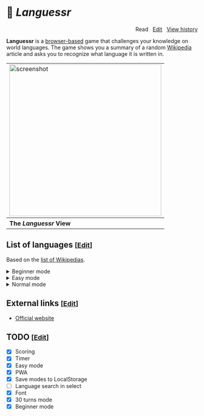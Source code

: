 # 📖 *Languessr*

<p align="right">
  Read&nbsp;&nbsp;
  <a href="https://github.com/xiupos/languessr/edit/main/README.md">Edit</a>&nbsp;&nbsp;
  <a href="https://github.com/xiupos/languessr/commits/main/README.md">View history</a>
</p>

**Languessr** is a [browser-based](https://en.wikipedia.org/wiki/Browser_game) game that challenges your knowledge on world languages. The game shows you a summary of a random [Wikipedia](https://en.wikipedia.org/wiki/Wikipedia) article and asks you to recognize what language it is written in.

<div align="right">
  <table>
    <tbody>
      <tr>
        <td>
          <img width="400" src="https://github.com/xiupos/languessr/assets/26175482/b6619851-5849-4a68-a53d-aaeb40e3efba" alt="screenshot">
        </td>
      </tr>
      <tr>
        <th align="left">The <i>Languessr</i> View</th>
      </tr>
    </tbody>
  </table>
</div>

## List of languages <small>[<a href="https://github.com/xiupos/languessr/edit/main/README.md">Edit</a>]</small>

Based on the [list of Wikipedias](https://meta.wikimedia.org/wiki/List_of_Wikipedias).

<details>
<summary>Beginner mode</summary>

| Code | Name (en) | Name (local) |
| --- | --- | --- |
| [ar](https://ar.wikipedia.org/wiki/العربية) | Arabic | العربية |
| [cs](https://cs.wikipedia.org/wiki/čeština) | Czech | čeština |
| [de](https://de.wikipedia.org/wiki/Deutsch) | German | Deutsch |
| [en](https://en.wikipedia.org/wiki/English) | English | English |
| [es](https://es.wikipedia.org/wiki/español) | Spanish | español |
| [fa](https://fa.wikipedia.org/wiki/فارسی) | Persian | فارسی |
| [fr](https://fr.wikipedia.org/wiki/français) | French | français |
| [he](https://he.wikipedia.org/wiki/עברית) | Hebrew | עברית |
| [id](https://id.wikipedia.org/wiki/Bahasa_Indonesia) | Indonesian | Bahasa Indonesia |
| [it](https://it.wikipedia.org/wiki/italiano) | Italian | italiano |
| [ja](https://ja.wikipedia.org/wiki/日本語) | Japanese | 日本語 |
| [ko](https://ko.wikipedia.org/wiki/한국어) | Korean | 한국어 |
| [nl](https://nl.wikipedia.org/wiki/Nederlands) | Dutch | Nederlands |
| [pl](https://pl.wikipedia.org/wiki/polski) | Polish | polski |
| [pt](https://pt.wikipedia.org/wiki/português) | Portuguese | português |
| [ru](https://ru.wikipedia.org/wiki/русский) | Russian | русский |
| [sv](https://sv.wikipedia.org/wiki/svenska) | Swedish | svenska |
| [tr](https://tr.wikipedia.org/wiki/Türkçe) | Turkish | Türkçe |
| [uk](https://uk.wikipedia.org/wiki/українська) | Ukrainian | українська |
| [zh](https://zh.wikipedia.org/wiki/中文) | Chinese | 中文 |
</details>

<details>
<summary>Easy mode</summary>

| Code | Name (en) | Name (local) |
| --- | --- | --- |
| [af](https://af.wikipedia.org/wiki/Afrikaans) | Afrikaans | Afrikaans |
| [als](https://als.wikipedia.org/wiki/Alemannisch) | Alemannic | Alemannisch |
| [ar](https://ar.wikipedia.org/wiki/العربية) | Arabic | العربية |
| [arz](https://arz.wikipedia.org/wiki/مصرى) | Egyptian Arabic | مصرى |
| [as](https://as.wikipedia.org/wiki/অসমীয়া) | Assamese | অসমীয়া |
| [ast](https://ast.wikipedia.org/wiki/asturianu) | Asturian | asturianu |
| [az](https://az.wikipedia.org/wiki/azərbaycanca) | Azerbaijani | azərbaycanca |
| [azb](https://azb.wikipedia.org/wiki/تۆرکجه) | South Azerbaijani | تۆرکجه |
| [ba](https://ba.wikipedia.org/wiki/башҡортса) | Bashkir | башҡортса |
| [be](https://be.wikipedia.org/wiki/беларуская) | Belarusian | беларуская |
| [be-tarask](https://be-tarask.wikipedia.org/wiki/беларуская_(тарашкевіца)) | Belarusian (Taraškievica orthography) | беларуская (тарашкевіца) |
| [bg](https://bg.wikipedia.org/wiki/български) | Bulgarian | български |
| [bn](https://bn.wikipedia.org/wiki/বাংলা) | Bangla | বাংলা |
| [br](https://br.wikipedia.org/wiki/brezhoneg) | Breton | brezhoneg |
| [bs](https://bs.wikipedia.org/wiki/bosanski) | Bosnian | bosanski |
| [ca](https://ca.wikipedia.org/wiki/català) | Catalan | català |
| [ceb](https://ceb.wikipedia.org/wiki/Cebuano) | Cebuano | Cebuano |
| [ckb](https://ckb.wikipedia.org/wiki/کوردی) | Central Kurdish | کوردی |
| [cs](https://cs.wikipedia.org/wiki/čeština) | Czech | čeština |
| [cy](https://cy.wikipedia.org/wiki/Cymraeg) | Welsh | Cymraeg |
| [da](https://da.wikipedia.org/wiki/dansk) | Danish | dansk |
| [de](https://de.wikipedia.org/wiki/Deutsch) | German | Deutsch |
| [el](https://el.wikipedia.org/wiki/Ελληνικά) | Greek | Ελληνικά |
| [en](https://en.wikipedia.org/wiki/English) | English | English |
| [eo](https://eo.wikipedia.org/wiki/Esperanto) | Esperanto | Esperanto |
| [es](https://es.wikipedia.org/wiki/español) | Spanish | español |
| [et](https://et.wikipedia.org/wiki/eesti) | Estonian | eesti |
| [eu](https://eu.wikipedia.org/wiki/euskara) | Basque | euskara |
| [fa](https://fa.wikipedia.org/wiki/فارسی) | Persian | فارسی |
| [fi](https://fi.wikipedia.org/wiki/suomi) | Finnish | suomi |
| [fr](https://fr.wikipedia.org/wiki/français) | French | français |
| [fy](https://fy.wikipedia.org/wiki/Frysk) | Western Frisian | Frysk |
| [ga](https://ga.wikipedia.org/wiki/Gaeilge) | Irish | Gaeilge |
| [gl](https://gl.wikipedia.org/wiki/galego) | Galician | galego |
| [ha](https://ha.wikipedia.org/wiki/Hausa) | Hausa | Hausa |
| [he](https://he.wikipedia.org/wiki/עברית) | Hebrew | עברית |
| [hi](https://hi.wikipedia.org/wiki/हिन्दी) | Hindi | हिन्दी |
| [hr](https://hr.wikipedia.org/wiki/hrvatski) | Croatian | hrvatski |
| [hu](https://hu.wikipedia.org/wiki/magyar) | Hungarian | magyar |
| [hy](https://hy.wikipedia.org/wiki/հայերեն) | Armenian | հայերեն |
| [id](https://id.wikipedia.org/wiki/Bahasa_Indonesia) | Indonesian | Bahasa Indonesia |
| [is](https://is.wikipedia.org/wiki/íslenska) | Icelandic | íslenska |
| [it](https://it.wikipedia.org/wiki/italiano) | Italian | italiano |
| [ja](https://ja.wikipedia.org/wiki/日本語) | Japanese | 日本語 |
| [jv](https://jv.wikipedia.org/wiki/Jawa) | Javanese | Jawa |
| [ka](https://ka.wikipedia.org/wiki/ქართული) | Georgian | ქართული |
| [kk](https://kk.wikipedia.org/wiki/қазақша) | Kazakh | қазақша |
| [kn](https://kn.wikipedia.org/wiki/ಕನ್ನಡ) | Kannada | ಕನ್ನಡ |
| [ko](https://ko.wikipedia.org/wiki/한국어) | Korean | 한국어 |
| [ku](https://ku.wikipedia.org/wiki/kurdî) | Kurdish | kurdî |
| [ky](https://ky.wikipedia.org/wiki/кыргызча) | Kyrgyz | кыргызча |
| [la](https://la.wikipedia.org/wiki/Latina) | Latin | Latina |
| [lb](https://lb.wikipedia.org/wiki/Lëtzebuergesch) | Luxembourgish | Lëtzebuergesch |
| [lt](https://lt.wikipedia.org/wiki/lietuvių) | Lithuanian | lietuvių |
| [lv](https://lv.wikipedia.org/wiki/latviešu) | Latvian | latviešu |
| [min](https://min.wikipedia.org/wiki/Minangkabau) | Minangkabau | Minangkabau |
| [mk](https://mk.wikipedia.org/wiki/македонски) | Macedonian | македонски |
| [ml](https://ml.wikipedia.org/wiki/മലയാളം) | Malayalam | മലയാളം |
| [mn](https://mn.wikipedia.org/wiki/монгол) | Mongolian | монгол |
| [mr](https://mr.wikipedia.org/wiki/मराठी) | Marathi | मराठी |
| [ms](https://ms.wikipedia.org/wiki/Bahasa_Melayu) | Malay | Bahasa Melayu |
| [my](https://my.wikipedia.org/wiki/မြန်မာဘာသာ) | Burmese | မြန်မာဘာသာ |
| [ne](https://ne.wikipedia.org/wiki/नेपाली) | Nepali | नेपाली |
| [nl](https://nl.wikipedia.org/wiki/Nederlands) | Dutch | Nederlands |
| [nn](https://nn.wikipedia.org/wiki/norsk_nynorsk) | Norwegian Nynorsk | norsk nynorsk |
| [no](https://no.wikipedia.org/wiki/norsk) | Norwegian | norsk |
| [oc](https://oc.wikipedia.org/wiki/occitan) | Occitan | occitan |
| [pa](https://pa.wikipedia.org/wiki/ਪੰਜਾਬੀ) | Punjabi | ਪੰਜਾਬੀ |
| [pl](https://pl.wikipedia.org/wiki/polski) | Polish | polski |
| [pt](https://pt.wikipedia.org/wiki/português) | Portuguese | português |
| [ro](https://ro.wikipedia.org/wiki/română) | Romanian | română |
| [ru](https://ru.wikipedia.org/wiki/русский) | Russian | русский |
| [sa](https://sa.wikipedia.org/wiki/संस्कृतम्) | Sanskrit | संस्कृतम् |
| [sco](https://sco.wikipedia.org/wiki/Scots) | Scots | Scots |
| [sh](https://sh.wikipedia.org/wiki/srpskohrvatski) | Serbo-Croatian | srpskohrvatski / српскохрватски |
| [si](https://si.wikipedia.org/wiki/සිංහල) | Sinhala | සිංහල |
| [simple](https://simple.wikipedia.org/wiki/Simple_English) | Simple English | Simple English |
| [sk](https://sk.wikipedia.org/wiki/slovenčina) | Slovak | slovenčina |
| [sl](https://sl.wikipedia.org/wiki/slovenščina) | Slovenian | slovenščina |
| [so](https://so.wikipedia.org/wiki/Soomaaliga) | Somali | Soomaaliga |
| [sq](https://sq.wikipedia.org/wiki/shqip) | Albanian | shqip |
| [sr](https://sr.wikipedia.org/wiki/српски) | Serbian | српски / srpski |
| [sv](https://sv.wikipedia.org/wiki/svenska) | Swedish | svenska |
| [sw](https://sw.wikipedia.org/wiki/Kiswahili) | Swahili | Kiswahili |
| [ta](https://ta.wikipedia.org/wiki/தமிழ்) | Tamil | தமிழ் |
| [te](https://te.wikipedia.org/wiki/తెలుగు) | Telugu | తెలుగు |
| [tg](https://tg.wikipedia.org/wiki/тоҷикӣ) | Tajik | тоҷикӣ |
| [th](https://th.wikipedia.org/wiki/ไทย) | Thai | ไทย |
| [tl](https://tl.wikipedia.org/wiki/Tagalog) | Tagalog | Tagalog |
| [tr](https://tr.wikipedia.org/wiki/Türkçe) | Turkish | Türkçe |
| [tt](https://tt.wikipedia.org/wiki/татарча) | Tatar | татарча / tatarça |
| [uk](https://uk.wikipedia.org/wiki/українська) | Ukrainian | українська |
| [ur](https://ur.wikipedia.org/wiki/اردو) | Urdu | اردو |
| [uz](https://uz.wikipedia.org/wiki/oʻzbekcha) | Uzbek | oʻzbekcha / ўзбекча |
| [vi](https://vi.wikipedia.org/wiki/Tiếng_Việt) | Vietnamese | Tiếng Việt |
| [war](https://war.wikipedia.org/wiki/Winaray) | Waray | Winaray |
| [yo](https://yo.wikipedia.org/wiki/Yorùbá) | Yoruba | Yorùbá |
| [zh](https://zh.wikipedia.org/wiki/中文) | Chinese | 中文 |
| [zh-min-nan](https://zh-min-nan.wikipedia.org/wiki/Bân-lâm-gú) | Min Nan Chinese | Bân-lâm-gú |
| [zh-yue](https://zh-yue.wikipedia.org/wiki/粵語) | Cantonese | 粵語 |
</details>

<details>
<summary>Normal mode</summary>

| Code | Name (en) | Name (local) |
| --- | --- | --- |
| [ab](https://ab.wikipedia.org/wiki/аԥсшәа) | Abkhazian | аԥсшәа |
| [ace](https://ace.wikipedia.org/wiki/Acèh) | Achinese | Acèh |
| [ady](https://ady.wikipedia.org/wiki/адыгабзэ) | Adyghe | адыгабзэ |
| [af](https://af.wikipedia.org/wiki/Afrikaans) | Afrikaans | Afrikaans |
| [als](https://als.wikipedia.org/wiki/Alemannisch) | Alemannic | Alemannisch |
| [alt](https://alt.wikipedia.org/wiki/алтай_тил) | Southern Altai | алтай тил |
| [am](https://am.wikipedia.org/wiki/አማርኛ) | Amharic | አማርኛ |
| [ami](https://ami.wikipedia.org/wiki/Pangcah) | Amis | Pangcah |
| [an](https://an.wikipedia.org/wiki/aragonés) | Aragonese | aragonés |
| [ang](https://ang.wikipedia.org/wiki/Ænglisc) | Old English | Ænglisc |
| [anp](https://anp.wikipedia.org/wiki/अंगिका) | Angika | अंगिका |
| [ar](https://ar.wikipedia.org/wiki/العربية) | Arabic | العربية |
| [arc](https://arc.wikipedia.org/wiki/ܐܪܡܝܐ) | Aramaic | ܐܪܡܝܐ |
| [ary](https://ary.wikipedia.org/wiki/الدارجة) | Moroccan Arabic | الدارجة |
| [arz](https://arz.wikipedia.org/wiki/مصرى) | Egyptian Arabic | مصرى |
| [as](https://as.wikipedia.org/wiki/অসমীয়া) | Assamese | অসমীয়া |
| [ast](https://ast.wikipedia.org/wiki/asturianu) | Asturian | asturianu |
| [atj](https://atj.wikipedia.org/wiki/Atikamekw) | Atikamekw | Atikamekw |
| [av](https://av.wikipedia.org/wiki/авар) | Avaric | авар |
| [avk](https://avk.wikipedia.org/wiki/Kotava) | Kotava | Kotava |
| [awa](https://awa.wikipedia.org/wiki/अवधी) | Awadhi | अवधी |
| [ay](https://ay.wikipedia.org/wiki/Aymar_aru) | Aymara | Aymar aru |
| [az](https://az.wikipedia.org/wiki/azərbaycanca) | Azerbaijani | azərbaycanca |
| [azb](https://azb.wikipedia.org/wiki/تۆرکجه) | South Azerbaijani | تۆرکجه |
| [ba](https://ba.wikipedia.org/wiki/башҡортса) | Bashkir | башҡортса |
| [ban](https://ban.wikipedia.org/wiki/Basa_Bali) | Balinese | Basa Bali |
| [bar](https://bar.wikipedia.org/wiki/Boarisch) | Bavarian | Boarisch |
| [bat-smg](https://bat-smg.wikipedia.org/wiki/žemaitėška) | Samogitian | žemaitėška |
| [bbc](https://bbc.wikipedia.org/wiki/Batak_Toba) | Batak Toba | Batak Toba |
| [bcl](https://bcl.wikipedia.org/wiki/Bikol_Central) | Central Bikol | Bikol Central |
| [be](https://be.wikipedia.org/wiki/беларуская) | Belarusian | беларуская |
| [be-tarask](https://be-tarask.wikipedia.org/wiki/беларуская_(тарашкевіца)) | Belarusian (Taraškievica orthography) | беларуская (тарашкевіца) |
| [bg](https://bg.wikipedia.org/wiki/български) | Bulgarian | български |
| [bh](https://bh.wikipedia.org/wiki/भोजपुरी) | Bhojpuri | भोजपुरी |
| [bi](https://bi.wikipedia.org/wiki/Bislama) | Bislama | Bislama |
| [bjn](https://bjn.wikipedia.org/wiki/Banjar) | Banjar | Banjar |
| [blk](https://blk.wikipedia.org/wiki/ပအိုဝ်ႏဘာႏသာႏ) | Pa'O | ပအိုဝ်ႏဘာႏသာႏ |
| [bm](https://bm.wikipedia.org/wiki/bamanankan) | Bambara | bamanankan |
| [bn](https://bn.wikipedia.org/wiki/বাংলা) | Bangla | বাংলা |
| [bo](https://bo.wikipedia.org/wiki/བོད་ཡིག) | Tibetan | བོད་ཡིག |
| [bpy](https://bpy.wikipedia.org/wiki/বিষ্ণুপ্রিয়া_মণিপুরী) | Bishnupriya | বিষ্ণুপ্রিয়া মণিপুরী |
| [br](https://br.wikipedia.org/wiki/brezhoneg) | Breton | brezhoneg |
| [bs](https://bs.wikipedia.org/wiki/bosanski) | Bosnian | bosanski |
| [bug](https://bug.wikipedia.org/wiki/Basa_Ugi) | Buginese | Basa Ugi |
| [bxr](https://bxr.wikipedia.org/wiki/буряад) | Russia Buriat | буряад |
| [ca](https://ca.wikipedia.org/wiki/català) | Catalan | català |
| [cbk-zam](https://cbk-zam.wikipedia.org/wiki/Chavacano_de_Zamboanga) | Chavacano | Chavacano de Zamboanga |
| [cdo](https://cdo.wikipedia.org/wiki/閩東語) | Min Dong Chinese | 閩東語 / Mìng-dĕ̤ng-ngṳ̄ |
| [ce](https://ce.wikipedia.org/wiki/нохчийн) | Chechen | нохчийн |
| [ceb](https://ceb.wikipedia.org/wiki/Cebuano) | Cebuano | Cebuano |
| [ch](https://ch.wikipedia.org/wiki/Chamoru) | Chamorro | Chamoru |
| [chr](https://chr.wikipedia.org/wiki/ᏣᎳᎩ) | Cherokee | ᏣᎳᎩ |
| [chy](https://chy.wikipedia.org/wiki/Tsetsêhestâhese) | Cheyenne | Tsetsêhestâhese |
| [ckb](https://ckb.wikipedia.org/wiki/کوردی) | Central Kurdish | کوردی |
| [co](https://co.wikipedia.org/wiki/corsu) | Corsican | corsu |
| [cr](https://cr.wikipedia.org/wiki/Nēhiyawēwin) | Cree | Nēhiyawēwin / ᓀᐦᐃᔭᐍᐏᐣ |
| [crh](https://crh.wikipedia.org/wiki/qırımtatarca) | Crimean Tatar | qırımtatarca |
| [cs](https://cs.wikipedia.org/wiki/čeština) | Czech | čeština |
| [csb](https://csb.wikipedia.org/wiki/kaszëbsczi) | Kashubian | kaszëbsczi |
| [cu](https://cu.wikipedia.org/wiki/словѣньскъ) | Church Slavic | словѣньскъ / ⰔⰎⰑⰂⰡⰐⰠⰔⰍⰟ |
| [cv](https://cv.wikipedia.org/wiki/чӑвашла) | Chuvash | чӑвашла |
| [cy](https://cy.wikipedia.org/wiki/Cymraeg) | Welsh | Cymraeg |
| [da](https://da.wikipedia.org/wiki/dansk) | Danish | dansk |
| [dag](https://dag.wikipedia.org/wiki/dagbanli) | Dagbani | dagbanli |
| [de](https://de.wikipedia.org/wiki/Deutsch) | German | Deutsch |
| [dga](https://dga.wikipedia.org/wiki/Dagaare) | Dagaare | Dagaare |
| [din](https://din.wikipedia.org/wiki/Thuɔŋjäŋ) | Dinka | Thuɔŋjäŋ |
| [diq](https://diq.wikipedia.org/wiki/Zazaki) | Zazaki | Zazaki |
| [dsb](https://dsb.wikipedia.org/wiki/dolnoserbski) | Lower Sorbian | dolnoserbski |
| [dty](https://dty.wikipedia.org/wiki/डोटेली) | Doteli | डोटेली |
| [dv](https://dv.wikipedia.org/wiki/ދިވެހިބަސް) | Divehi | ދިވެހިބަސް |
| [dz](https://dz.wikipedia.org/wiki/ཇོང་ཁ) | Dzongkha | ཇོང་ཁ |
| [ee](https://ee.wikipedia.org/wiki/eʋegbe) | Ewe | eʋegbe |
| [el](https://el.wikipedia.org/wiki/Ελληνικά) | Greek | Ελληνικά |
| [eml](https://eml.wikipedia.org/wiki/emiliàn_e_rumagnòl) | Emiliano-Romagnolo | emiliàn e rumagnòl |
| [en](https://en.wikipedia.org/wiki/English) | English | English |
| [eo](https://eo.wikipedia.org/wiki/Esperanto) | Esperanto | Esperanto |
| [es](https://es.wikipedia.org/wiki/español) | Spanish | español |
| [et](https://et.wikipedia.org/wiki/eesti) | Estonian | eesti |
| [eu](https://eu.wikipedia.org/wiki/euskara) | Basque | euskara |
| [ext](https://ext.wikipedia.org/wiki/estremeñu) | Extremaduran | estremeñu |
| [fa](https://fa.wikipedia.org/wiki/فارسی) | Persian | فارسی |
| [fat](https://fat.wikipedia.org/wiki/mfantse) | Fanti | mfantse |
| [ff](https://ff.wikipedia.org/wiki/Fulfulde) | Fula | Fulfulde |
| [fi](https://fi.wikipedia.org/wiki/suomi) | Finnish | suomi |
| [fiu-vro](https://fiu-vro.wikipedia.org/wiki/võro) | Võro | võro |
| [fj](https://fj.wikipedia.org/wiki/Na_Vosa_Vakaviti) | Fijian | Na Vosa Vakaviti |
| [fo](https://fo.wikipedia.org/wiki/føroyskt) | Faroese | føroyskt |
| [fon](https://fon.wikipedia.org/wiki/fɔ̀ngbè) | Fon | fɔ̀ngbè |
| [fr](https://fr.wikipedia.org/wiki/français) | French | français |
| [frp](https://frp.wikipedia.org/wiki/arpetan) | Arpitan | arpetan |
| [frr](https://frr.wikipedia.org/wiki/Nordfriisk) | Northern Frisian | Nordfriisk |
| [fur](https://fur.wikipedia.org/wiki/furlan) | Friulian | furlan |
| [fy](https://fy.wikipedia.org/wiki/Frysk) | Western Frisian | Frysk |
| [ga](https://ga.wikipedia.org/wiki/Gaeilge) | Irish | Gaeilge |
| [gag](https://gag.wikipedia.org/wiki/Gagauz) | Gagauz | Gagauz |
| [gan](https://gan.wikipedia.org/wiki/贛語) | Gan Chinese | 贛語 |
| [gcr](https://gcr.wikipedia.org/wiki/kriyòl_gwiyannen) | Guianan Creole | kriyòl gwiyannen |
| [gd](https://gd.wikipedia.org/wiki/Gàidhlig) | Scottish Gaelic | Gàidhlig |
| [gl](https://gl.wikipedia.org/wiki/galego) | Galician | galego |
| [glk](https://glk.wikipedia.org/wiki/گیلکی) | Gilaki | گیلکی |
| [gn](https://gn.wikipedia.org/wiki/Avañe'ẽ) | Guarani | Avañe'ẽ |
| [gom](https://gom.wikipedia.org/wiki/गोंयची_कोंकणी) | Goan Konkani | गोंयची कोंकणी / Gõychi Konknni |
| [gor](https://gor.wikipedia.org/wiki/Bahasa_Hulontalo) | Gorontalo | Bahasa Hulontalo |
| [got](https://got.wikipedia.org/wiki/𐌲𐌿𐍄𐌹𐍃𐌺) | Gothic | 𐌲𐌿𐍄𐌹𐍃𐌺 |
| [gpe](https://gpe.wikipedia.org/wiki/Ghanaian_Pidgin) | Ghanaian Pidgin | Ghanaian Pidgin |
| [gu](https://gu.wikipedia.org/wiki/ગુજરાતી) | Gujarati | ગુજરાતી |
| [guc](https://guc.wikipedia.org/wiki/wayuunaiki) | Wayuu | wayuunaiki |
| [gur](https://gur.wikipedia.org/wiki/farefare) | Frafra | farefare |
| [guw](https://guw.wikipedia.org/wiki/gungbe) | Gun | gungbe |
| [gv](https://gv.wikipedia.org/wiki/Gaelg) | Manx | Gaelg |
| [ha](https://ha.wikipedia.org/wiki/Hausa) | Hausa | Hausa |
| [hak](https://hak.wikipedia.org/wiki/客家語/Hak-kâ-ngî) | Hakka Chinese | 客家語/Hak-kâ-ngî |
| [haw](https://haw.wikipedia.org/wiki/Hawaiʻi) | Hawaiian | Hawaiʻi |
| [he](https://he.wikipedia.org/wiki/עברית) | Hebrew | עברית |
| [hi](https://hi.wikipedia.org/wiki/हिन्दी) | Hindi | हिन्दी |
| [hif](https://hif.wikipedia.org/wiki/Fiji_Hindi) | Fiji Hindi | Fiji Hindi |
| [hr](https://hr.wikipedia.org/wiki/hrvatski) | Croatian | hrvatski |
| [hsb](https://hsb.wikipedia.org/wiki/hornjoserbsce) | Upper Sorbian | hornjoserbsce |
| [ht](https://ht.wikipedia.org/wiki/Kreyòl_ayisyen) | Haitian Creole | Kreyòl ayisyen |
| [hu](https://hu.wikipedia.org/wiki/magyar) | Hungarian | magyar |
| [hy](https://hy.wikipedia.org/wiki/հայերեն) | Armenian | հայերեն |
| [hyw](https://hyw.wikipedia.org/wiki/Արեւմտահայերէն) | Western Armenian | Արեւմտահայերէն |
| [ia](https://ia.wikipedia.org/wiki/interlingua) | Interlingua | interlingua |
| [id](https://id.wikipedia.org/wiki/Bahasa_Indonesia) | Indonesian | Bahasa Indonesia |
| [ie](https://ie.wikipedia.org/wiki/Interlingue) | Interlingue | Interlingue |
| [ig](https://ig.wikipedia.org/wiki/Igbo) | Igbo | Igbo |
| [ik](https://ik.wikipedia.org/wiki/Iñupiatun) | Inupiaq | Iñupiatun |
| [ilo](https://ilo.wikipedia.org/wiki/Ilokano) | Iloko | Ilokano |
| [inh](https://inh.wikipedia.org/wiki/гӀалгӀай) | Ingush | гӀалгӀай |
| [io](https://io.wikipedia.org/wiki/Ido) | Ido | Ido |
| [is](https://is.wikipedia.org/wiki/íslenska) | Icelandic | íslenska |
| [it](https://it.wikipedia.org/wiki/italiano) | Italian | italiano |
| [iu](https://iu.wikipedia.org/wiki/ᐃᓄᒃᑎᑐᑦ) | Inuktitut | ᐃᓄᒃᑎᑐᑦ / inuktitut |
| [ja](https://ja.wikipedia.org/wiki/日本語) | Japanese | 日本語 |
| [jam](https://jam.wikipedia.org/wiki/Patois) | Jamaican Creole English | Patois |
| [jbo](https://jbo.wikipedia.org/wiki/la_.lojban.) | Lojban | la .lojban. |
| [jv](https://jv.wikipedia.org/wiki/Jawa) | Javanese | Jawa |
| [ka](https://ka.wikipedia.org/wiki/ქართული) | Georgian | ქართული |
| [kaa](https://kaa.wikipedia.org/wiki/Qaraqalpaqsha) | Kara-Kalpak | Qaraqalpaqsha |
| [kab](https://kab.wikipedia.org/wiki/Taqbaylit) | Kabyle | Taqbaylit |
| [kbd](https://kbd.wikipedia.org/wiki/адыгэбзэ) | Kabardian | адыгэбзэ |
| [kbp](https://kbp.wikipedia.org/wiki/Kabɩyɛ) | Kabiye | Kabɩyɛ |
| [kcg](https://kcg.wikipedia.org/wiki/Tyap) | Tyap | Tyap |
| [kg](https://kg.wikipedia.org/wiki/Kongo) | Kongo | Kongo |
| [ki](https://ki.wikipedia.org/wiki/Gĩkũyũ) | Kikuyu | Gĩkũyũ |
| [kk](https://kk.wikipedia.org/wiki/қазақша) | Kazakh | қазақша |
| [kl](https://kl.wikipedia.org/wiki/kalaallisut) | Kalaallisut | kalaallisut |
| [km](https://km.wikipedia.org/wiki/ភាសាខ្មែរ) | Khmer | ភាសាខ្មែរ |
| [kn](https://kn.wikipedia.org/wiki/ಕನ್ನಡ) | Kannada | ಕನ್ನಡ |
| [ko](https://ko.wikipedia.org/wiki/한국어) | Korean | 한국어 |
| [koi](https://koi.wikipedia.org/wiki/перем_коми) | Komi-Permyak | перем коми |
| [krc](https://krc.wikipedia.org/wiki/къарачай-малкъар) | Karachay-Balkar | къарачай-малкъар |
| [ks](https://ks.wikipedia.org/wiki/कॉशुर) | Kashmiri | कॉशुर / کٲشُر |
| [ksh](https://ksh.wikipedia.org/wiki/Ripoarisch) | Colognian | Ripoarisch |
| [ku](https://ku.wikipedia.org/wiki/kurdî) | Kurdish | kurdî |
| [kv](https://kv.wikipedia.org/wiki/коми) | Komi | коми |
| [kw](https://kw.wikipedia.org/wiki/kernowek) | Cornish | kernowek |
| [ky](https://ky.wikipedia.org/wiki/кыргызча) | Kyrgyz | кыргызча |
| [la](https://la.wikipedia.org/wiki/Latina) | Latin | Latina |
| [lad](https://lad.wikipedia.org/wiki/Ladino) | Ladino | Ladino |
| [lb](https://lb.wikipedia.org/wiki/Lëtzebuergesch) | Luxembourgish | Lëtzebuergesch |
| [lbe](https://lbe.wikipedia.org/wiki/лакку) | Lak | лакку |
| [lez](https://lez.wikipedia.org/wiki/лезги) | Lezghian | лезги |
| [lfn](https://lfn.wikipedia.org/wiki/Lingua_Franca_Nova) | Lingua Franca Nova | Lingua Franca Nova |
| [lg](https://lg.wikipedia.org/wiki/Luganda) | Ganda | Luganda |
| [li](https://li.wikipedia.org/wiki/Limburgs) | Limburgish | Limburgs |
| [lij](https://lij.wikipedia.org/wiki/Ligure) | Ligurian | Ligure |
| [lld](https://lld.wikipedia.org/wiki/Ladin) | Ladin | Ladin |
| [lmo](https://lmo.wikipedia.org/wiki/lombard) | Lombard | lombard |
| [ln](https://ln.wikipedia.org/wiki/lingála) | Lingala | lingála |
| [lo](https://lo.wikipedia.org/wiki/ລາວ) | Lao | ລາວ |
| [lt](https://lt.wikipedia.org/wiki/lietuvių) | Lithuanian | lietuvių |
| [ltg](https://ltg.wikipedia.org/wiki/latgaļu) | Latgalian | latgaļu |
| [lv](https://lv.wikipedia.org/wiki/latviešu) | Latvian | latviešu |
| [mad](https://mad.wikipedia.org/wiki/Madhurâ) | Madurese | Madhurâ |
| [mai](https://mai.wikipedia.org/wiki/मैथिली) | Maithili | मैथिली |
| [map-bms](https://map-bms.wikipedia.org/wiki/Basa_Banyumasan) | Basa Banyumasan | Basa Banyumasan |
| [mdf](https://mdf.wikipedia.org/wiki/мокшень) | Moksha | мокшень |
| [mg](https://mg.wikipedia.org/wiki/Malagasy) | Malagasy | Malagasy |
| [mhr](https://mhr.wikipedia.org/wiki/олык_марий) | Eastern Mari | олык марий |
| [mi](https://mi.wikipedia.org/wiki/Māori) | Māori | Māori |
| [min](https://min.wikipedia.org/wiki/Minangkabau) | Minangkabau | Minangkabau |
| [mk](https://mk.wikipedia.org/wiki/македонски) | Macedonian | македонски |
| [ml](https://ml.wikipedia.org/wiki/മലയാളം) | Malayalam | മലയാളം |
| [mn](https://mn.wikipedia.org/wiki/монгол) | Mongolian | монгол |
| [mni](https://mni.wikipedia.org/wiki/ꯃꯤꯇꯩ_ꯂꯣꯟ) | Manipuri | ꯃꯤꯇꯩ ꯂꯣꯟ |
| [mnw](https://mnw.wikipedia.org/wiki/ဘာသာ_မန်) | Mon | ဘာသာ မန် |
| [mr](https://mr.wikipedia.org/wiki/मराठी) | Marathi | मराठी |
| [mrj](https://mrj.wikipedia.org/wiki/кырык_мары) | Western Mari | кырык мары |
| [ms](https://ms.wikipedia.org/wiki/Bahasa_Melayu) | Malay | Bahasa Melayu |
| [mt](https://mt.wikipedia.org/wiki/Malti) | Maltese | Malti |
| [mwl](https://mwl.wikipedia.org/wiki/Mirandés) | Mirandese | Mirandés |
| [my](https://my.wikipedia.org/wiki/မြန်မာဘာသာ) | Burmese | မြန်မာဘာသာ |
| [myv](https://myv.wikipedia.org/wiki/эрзянь) | Erzya | эрзянь |
| [mzn](https://mzn.wikipedia.org/wiki/مازِرونی) | Mazanderani | مازِرونی |
| [nah](https://nah.wikipedia.org/wiki/Nāhuatl) | Nāhuatl | Nāhuatl |
| [nap](https://nap.wikipedia.org/wiki/Napulitano) | Neapolitan | Napulitano |
| [nds](https://nds.wikipedia.org/wiki/Plattdüütsch) | Low German | Plattdüütsch |
| [nds-nl](https://nds-nl.wikipedia.org/wiki/Nedersaksies) | Low Saxon | Nedersaksies |
| [ne](https://ne.wikipedia.org/wiki/नेपाली) | Nepali | नेपाली |
| [new](https://new.wikipedia.org/wiki/नेपाल_भाषा) | Newari | नेपाल भाषा |
| [nia](https://nia.wikipedia.org/wiki/Li_Niha) | Nias | Li Niha |
| [nl](https://nl.wikipedia.org/wiki/Nederlands) | Dutch | Nederlands |
| [nn](https://nn.wikipedia.org/wiki/norsk_nynorsk) | Norwegian Nynorsk | norsk nynorsk |
| [no](https://no.wikipedia.org/wiki/norsk) | Norwegian | norsk |
| [nov](https://nov.wikipedia.org/wiki/Novial) | Novial | Novial |
| [nqo](https://nqo.wikipedia.org/wiki/ߒߞߏ) | N’Ko | ߒߞߏ |
| [nrm](https://nrm.wikipedia.org/wiki/Nouormand) | Norman | Nouormand |
| [nso](https://nso.wikipedia.org/wiki/Sesotho_sa_Leboa) | Northern Sotho | Sesotho sa Leboa |
| [nv](https://nv.wikipedia.org/wiki/Diné_bizaad) | Navajo | Diné bizaad |
| [ny](https://ny.wikipedia.org/wiki/Chi-Chewa) | Nyanja | Chi-Chewa |
| [oc](https://oc.wikipedia.org/wiki/occitan) | Occitan | occitan |
| [olo](https://olo.wikipedia.org/wiki/livvinkarjala) | Livvi-Karelian | livvinkarjala |
| [om](https://om.wikipedia.org/wiki/Oromoo) | Oromo | Oromoo |
| [or](https://or.wikipedia.org/wiki/ଓଡ଼ିଆ) | Odia | ଓଡ଼ିଆ |
| [os](https://os.wikipedia.org/wiki/ирон) | Ossetic | ирон |
| [pa](https://pa.wikipedia.org/wiki/ਪੰਜਾਬੀ) | Punjabi | ਪੰਜਾਬੀ |
| [pag](https://pag.wikipedia.org/wiki/Pangasinan) | Pangasinan | Pangasinan |
| [pam](https://pam.wikipedia.org/wiki/Kapampangan) | Pampanga | Kapampangan |
| [pap](https://pap.wikipedia.org/wiki/Papiamentu) | Papiamento | Papiamentu |
| [pcd](https://pcd.wikipedia.org/wiki/Picard) | Picard | Picard |
| [pcm](https://pcm.wikipedia.org/wiki/Naijá) | Nigerian Pidgin | Naijá |
| [pdc](https://pdc.wikipedia.org/wiki/Deitsch) | Pennsylvania German | Deitsch |
| [pfl](https://pfl.wikipedia.org/wiki/Pälzisch) | Palatine German | Pälzisch |
| [pi](https://pi.wikipedia.org/wiki/पालि) | Pali | पालि |
| [pih](https://pih.wikipedia.org/wiki/Norfuk) | Norfuk / Pitkern | Norfuk / Pitkern |
| [pl](https://pl.wikipedia.org/wiki/polski) | Polish | polski |
| [pms](https://pms.wikipedia.org/wiki/Piemontèis) | Piedmontese | Piemontèis |
| [pnb](https://pnb.wikipedia.org/wiki/پنجابی) | Western Punjabi | پنجابی |
| [pnt](https://pnt.wikipedia.org/wiki/Ποντιακά) | Pontic | Ποντιακά |
| [ps](https://ps.wikipedia.org/wiki/پښتو) | Pashto | پښتو |
| [pt](https://pt.wikipedia.org/wiki/português) | Portuguese | português |
| [pwn](https://pwn.wikipedia.org/wiki/pinayuanan) | Paiwan | pinayuanan |
| [qu](https://qu.wikipedia.org/wiki/Runa_Simi) | Quechua | Runa Simi |
| [rm](https://rm.wikipedia.org/wiki/rumantsch) | Romansh | rumantsch |
| [rmy](https://rmy.wikipedia.org/wiki/romani_čhib) | Vlax Romani | romani čhib |
| [rn](https://rn.wikipedia.org/wiki/ikirundi) | Rundi | ikirundi |
| [ro](https://ro.wikipedia.org/wiki/română) | Romanian | română |
| [roa-rup](https://roa-rup.wikipedia.org/wiki/armãneashti) | Aromanian | armãneashti |
| [roa-tara](https://roa-tara.wikipedia.org/wiki/tarandíne) | Tarantino | tarandíne |
| [ru](https://ru.wikipedia.org/wiki/русский) | Russian | русский |
| [rue](https://rue.wikipedia.org/wiki/русиньскый) | Rusyn | русиньскый |
| [rw](https://rw.wikipedia.org/wiki/Ikinyarwanda) | Kinyarwanda | Ikinyarwanda |
| [sa](https://sa.wikipedia.org/wiki/संस्कृतम्) | Sanskrit | संस्कृतम् |
| [sah](https://sah.wikipedia.org/wiki/саха_тыла) | Yakut | саха тыла |
| [sat](https://sat.wikipedia.org/wiki/ᱥᱟᱱᱛᱟᱲᱤ) | Santali | ᱥᱟᱱᱛᱟᱲᱤ |
| [sc](https://sc.wikipedia.org/wiki/sardu) | Sardinian | sardu |
| [scn](https://scn.wikipedia.org/wiki/sicilianu) | Sicilian | sicilianu |
| [sco](https://sco.wikipedia.org/wiki/Scots) | Scots | Scots |
| [sd](https://sd.wikipedia.org/wiki/سنڌي) | Sindhi | سنڌي |
| [se](https://se.wikipedia.org/wiki/davvisámegiella) | Northern Sami | davvisámegiella |
| [sg](https://sg.wikipedia.org/wiki/Sängö) | Sango | Sängö |
| [sh](https://sh.wikipedia.org/wiki/srpskohrvatski) | Serbo-Croatian | srpskohrvatski / српскохрватски |
| [shi](https://shi.wikipedia.org/wiki/Taclḥit) | Tachelhit | Taclḥit |
| [shn](https://shn.wikipedia.org/wiki/ၽႃႇသႃႇတႆး) | Shan | ၽႃႇသႃႇတႆး |
| [si](https://si.wikipedia.org/wiki/සිංහල) | Sinhala | සිංහල |
| [simple](https://simple.wikipedia.org/wiki/Simple_English) | Simple English | Simple English |
| [sk](https://sk.wikipedia.org/wiki/slovenčina) | Slovak | slovenčina |
| [skr](https://skr.wikipedia.org/wiki/سرائیکی) | Saraiki | سرائیکی |
| [sl](https://sl.wikipedia.org/wiki/slovenščina) | Slovenian | slovenščina |
| [sm](https://sm.wikipedia.org/wiki/Gagana_Samoa) | Samoan | Gagana Samoa |
| [smn](https://smn.wikipedia.org/wiki/anarâškielâ) | Inari Sami | anarâškielâ |
| [sn](https://sn.wikipedia.org/wiki/chiShona) | Shona | chiShona |
| [so](https://so.wikipedia.org/wiki/Soomaaliga) | Somali | Soomaaliga |
| [sq](https://sq.wikipedia.org/wiki/shqip) | Albanian | shqip |
| [sr](https://sr.wikipedia.org/wiki/српски) | Serbian | српски / srpski |
| [srn](https://srn.wikipedia.org/wiki/Sranantongo) | Sranan Tongo | Sranantongo |
| [ss](https://ss.wikipedia.org/wiki/SiSwati) | Swati | SiSwati |
| [st](https://st.wikipedia.org/wiki/Sesotho) | Southern Sotho | Sesotho |
| [stq](https://stq.wikipedia.org/wiki/Seeltersk) | Saterland Frisian | Seeltersk |
| [su](https://su.wikipedia.org/wiki/Sunda) | Sundanese | Sunda |
| [sv](https://sv.wikipedia.org/wiki/svenska) | Swedish | svenska |
| [sw](https://sw.wikipedia.org/wiki/Kiswahili) | Swahili | Kiswahili |
| [szl](https://szl.wikipedia.org/wiki/ślůnski) | Silesian | ślůnski |
| [szy](https://szy.wikipedia.org/wiki/Sakizaya) | Sakizaya | Sakizaya |
| [ta](https://ta.wikipedia.org/wiki/தமிழ்) | Tamil | தமிழ் |
| [tay](https://tay.wikipedia.org/wiki/Tayal) | Tayal | Tayal |
| [tcy](https://tcy.wikipedia.org/wiki/ತುಳು) | Tulu | ತುಳು |
| [te](https://te.wikipedia.org/wiki/తెలుగు) | Telugu | తెలుగు |
| [tet](https://tet.wikipedia.org/wiki/tetun) | Tetum | tetun |
| [tg](https://tg.wikipedia.org/wiki/тоҷикӣ) | Tajik | тоҷикӣ |
| [th](https://th.wikipedia.org/wiki/ไทย) | Thai | ไทย |
| [ti](https://ti.wikipedia.org/wiki/ትግርኛ) | Tigrinya | ትግርኛ |
| [tk](https://tk.wikipedia.org/wiki/Türkmençe) | Turkmen | Türkmençe |
| [tl](https://tl.wikipedia.org/wiki/Tagalog) | Tagalog | Tagalog |
| [tly](https://tly.wikipedia.org/wiki/tolışi) | Talysh | tolışi |
| [tn](https://tn.wikipedia.org/wiki/Setswana) | Tswana | Setswana |
| [to](https://to.wikipedia.org/wiki/lea_faka-Tonga) | Tongan | lea faka-Tonga |
| [tpi](https://tpi.wikipedia.org/wiki/Tok_Pisin) | Tok Pisin | Tok Pisin |
| [tr](https://tr.wikipedia.org/wiki/Türkçe) | Turkish | Türkçe |
| [trv](https://trv.wikipedia.org/wiki/Seediq) | Taroko | Seediq |
| [ts](https://ts.wikipedia.org/wiki/Xitsonga) | Tsonga | Xitsonga |
| [tt](https://tt.wikipedia.org/wiki/татарча) | Tatar | татарча / tatarça |
| [tum](https://tum.wikipedia.org/wiki/chiTumbuka) | Tumbuka | chiTumbuka |
| [tw](https://tw.wikipedia.org/wiki/Twi) | Twi | Twi |
| [ty](https://ty.wikipedia.org/wiki/reo_tahiti) | Tahitian | reo tahiti |
| [tyv](https://tyv.wikipedia.org/wiki/тыва_дыл) | Tuvinian | тыва дыл |
| [udm](https://udm.wikipedia.org/wiki/удмурт) | Udmurt | удмурт |
| [ug](https://ug.wikipedia.org/wiki/ئۇيغۇرچە) | Uyghur | ئۇيغۇرچە / Uyghurche |
| [uk](https://uk.wikipedia.org/wiki/українська) | Ukrainian | українська |
| [ur](https://ur.wikipedia.org/wiki/اردو) | Urdu | اردو |
| [uz](https://uz.wikipedia.org/wiki/oʻzbekcha) | Uzbek | oʻzbekcha / ўзбекча |
| [ve](https://ve.wikipedia.org/wiki/Tshivenda) | Venda | Tshivenda |
| [vec](https://vec.wikipedia.org/wiki/vèneto) | Venetian | vèneto |
| [vep](https://vep.wikipedia.org/wiki/vepsän_kel’) | Veps | vepsän kel’ |
| [vi](https://vi.wikipedia.org/wiki/Tiếng_Việt) | Vietnamese | Tiếng Việt |
| [vls](https://vls.wikipedia.org/wiki/West-Vlams) | West Flemish | West-Vlams |
| [vo](https://vo.wikipedia.org/wiki/Volapük) | Volapük | Volapük |
| [wa](https://wa.wikipedia.org/wiki/walon) | Walloon | walon |
| [war](https://war.wikipedia.org/wiki/Winaray) | Waray | Winaray |
| [wo](https://wo.wikipedia.org/wiki/Wolof) | Wolof | Wolof |
| [wuu](https://wuu.wikipedia.org/wiki/吴语) | Wu Chinese | 吴语 |
| [xal](https://xal.wikipedia.org/wiki/хальмг) | Kalmyk | хальмг |
| [xh](https://xh.wikipedia.org/wiki/isiXhosa) | Xhosa | isiXhosa |
| [xmf](https://xmf.wikipedia.org/wiki/მარგალური) | Mingrelian | მარგალური |
| [yi](https://yi.wikipedia.org/wiki/ייִדיש) | Yiddish | ייִדיש |
| [yo](https://yo.wikipedia.org/wiki/Yorùbá) | Yoruba | Yorùbá |
| [za](https://za.wikipedia.org/wiki/Vahcuengh) | Zhuang | Vahcuengh |
| [zea](https://zea.wikipedia.org/wiki/Zeêuws) | Zeelandic | Zeêuws |
| [zgh](https://zgh.wikipedia.org/wiki/ⵜⴰⵎⴰⵣⵉⵖⵜ_ⵜⴰⵏⴰⵡⴰⵢⵜ) | Standard Moroccan Tamazight | ⵜⴰⵎⴰⵣⵉⵖⵜ ⵜⴰⵏⴰⵡⴰⵢⵜ |
| [zh](https://zh.wikipedia.org/wiki/中文) | Chinese | 中文 |
| [zh-classical](https://zh-classical.wikipedia.org/wiki/文言) | Literary Chinese | 文言 |
| [zh-min-nan](https://zh-min-nan.wikipedia.org/wiki/Bân-lâm-gú) | Min Nan Chinese | Bân-lâm-gú |
| [zh-yue](https://zh-yue.wikipedia.org/wiki/粵語) | Cantonese | 粵語 |
| [zu](https://zu.wikipedia.org/wiki/isiZulu) | Zulu | isiZulu |
</details>

## External links <small>[<a href="https://github.com/xiupos/languessr/edit/main/README.md">Edit</a>]</small>

- [Official website](https://languessr.xiupos.net/)

## TODO <small>[<a href="https://github.com/xiupos/languessr/edit/main/README.md">Edit</a>]</small>

- [x] Scoring
- [x] Timer
- [x] Easy mode
- [x] PWA
- [x] Save modes to LocalStorage
- [ ] Language search in select
- [x] Font
- [x] 30 turns mode
- [x] Beginner mode
